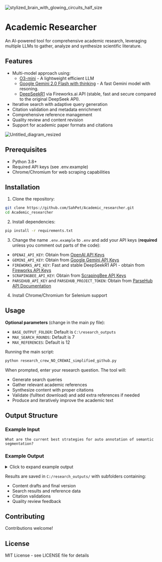 ![stylized_brain_with_glowing_circuits_half_size](https://github.com/user-attachments/assets/52ea808a-c7ce-4ed9-a109-ecdbd972f52d)

# Academic Researcher

An AI-powered tool for comprehensive academic research, leveraging multiple LLMs to gather, analyze and synthesize scientific literature.

## Features

- Multi-model approach using:
  - [O3-mini](https://openai.com/index/openai-o3-mini/) - A lightweight efficient LLM
  - [Google Gemini 2.0 Flash with thinking](https://ai.google.dev/gemini) - A fast Gemini model with resoning.
  - [DeepSeekR1](https://docs.fireworks.ai/api-reference/introduction) via Fireworks.ai API (stable, fast and secure compared to the original DeepSeek API).
- Iterative search with adaptive query generation
- Citation validation and metadata enrichment
- Comprehensive reference management
- Quality review and content revision
- Support for academic paper formats and citations

![Untitled_diagram_resized](https://github.com/user-attachments/assets/52012163-4251-4993-8858-7f5841433053)

## Prerequisites

- Python 3.8+
- Required API keys (see .env.example)
- Chrome/Chromium for web scraping capabilities

## Installation

1. Clone the repository:
```bash
git clone https://github.com/SahPet/Academic_researcher.git
cd Academic_researcher
```

2. Install dependencies:
```bash
pip install -r requirements.txt
```

3. Change the name `.env.example` to `.env` and add your API keys (**required** unless you comment out parts of the code):
- `OPENAI_API_KEY`: Obtain from [OpenAI API Keys](https://platform.openai.com/account/api-keys)
- `GEMINI_API_KEY`: Obtain from [Google Gemini API Keys](https://ai.google.dev/gemini-api/docs/get-started)
- `FIREWORKS_API_KEY`: Fast and stable DeepSeekR1 API - obtain from [Fireworks API Keys](https://docs.fireworks.ai/api-reference/introduction)
- `SCRAPINGBEE_API_KEY`: Obtain from [ScrapingBee API Keys](https://www.scrapingbee.com/get-started/)
- `PARSEHUB_API_KEY` and `PARSEHUB_PROJECT_TOKEN`: Obtain from [ParseHub API Documentation](https://parsehub.com/docs#api)

4. Install Chrome/Chromium for Selenium support

## Usage

**Optional parameters** (change in the main py file):
- `BASE_OUTPUT_FOLDER`: Default is `C:\research_outputs`
- `MAX_SEARCH_ROUNDS`: Default is 7
- `MAX_REFERENCES`: Default is 12

Running the main script:
```bash
python research_crew_NO_CREWAI_simplified_github.py
```

When prompted, enter your research question. The tool will:
- Generate search queries
- Gather relevant academic references
- Synthesize content with proper citations
- Validate (fulltext download) and add extra references if needed
- Produce and iteratively improve the academic text

## Output Structure

### Example Input
```
What are the current best strategies for auto annotation of semantic segmentation?
```

### Example Output
<details>
<summary>Click to expand example output</summary>

Current best strategies for auto annotation of semantic segmentation datasets center on minimizing the labor-intensive process of dense pixel-level labeling by leveraging a combination of weak and noisy supervision, active learning, and human-in-the-loop correction. For instance, recent frameworks incorporating semi-supervised learning with uncertainty-aware active sampling have demonstrated that segmentation models can achieve competitive Dice scores while significantly reducing the manual annotation workload, with some studies suggesting reductions on the order of 50‒70% compared to fully supervised methods (Wang et al., 2021; Zhang et al., 2025).

Additionally, empirical research indicates that using point-based and image-level annotations can accelerate the labeling process and help mitigate common human errors without compromising segmentation accuracy (Fernández-Moreno, 2023; Zhang et al., 2025). Emerging zero-shot approaches also harness self-supervised techniques—as evidenced by the scalability of masked autoencoders for feature learning—to automatically generate annotations without extensive manual input (He et al., 2022; Xie et al., 2022).

Furthermore, the integration of automated pre-annotation models, such as the Segment Anything Model (SAM), with selective human verification has shown promise for efficiently handling uncertain or complex cases, although further research is needed to validate its generalizability across diverse imaging modalities (Kirillov et al., 2023).

#### References:
- Fernández-Moreno, M. (2023). Exploring the trade-off between performance and annotation in deep learning: An engineering perspective. Engineering Applications of Artificial Intelligence. Retrieved from https://openreview.net/pdf?id=jMiZegbLUe
- He, K., Chen, X., Xie, S., Li, Y., Dollár, P., & Girshick, R. (2022). Masked autoencoders are scalable vision learners. In 2022 IEEE/CVF Conference on Computer Vision and Pattern Recognition (CVPR) (pp. 15979‒15988). https://doi.org/10.1109/CVPR52688.2022.01553
- Kirillov, A., Mintun, E., Ravi, N., Mao, H., Rolland, C., Gustafson, L., Xiao, T., Whitehead, S., Berg, A. C., Lo, W.-Y., et al. (2023). Segment Anything. In Proceedings of the IEEE/CVF International Conference on Computer Vision (pp. 4015‒4026).
- Wang, S., Li, C., Liu, Z., & Wang, R. (2021). Annotation-efficient deep learning for automatic medical image segmentation. Nature Communications, 12(1). Retrieved from https://www.nature.com/articles/s41467-021-26216-9
- Xie, Z., Zhang, Z., Cao, Y., Lin, Y., Bao, J., Yao, Z., Dai, Q., & Hu, H. (2022). Simmim: A simple framework for masked image modeling. In 2022 IEEE/CVF Conference on Computer Vision and Pattern Recognition (CVPR) (pp. 9643‒9653). https://doi.org/10.1109/CVPR52688.2022.00943
- Zhang, Y., Zhao, S., Gu, H., & Mazurowski, M. A. (2025). How to efficiently annotate images for best-performing deep learning-based segmentation models: An empirical study with weak and noisy annotations and Segment Anything Model. Journal of Imaging Informatics in Medicine. Retrieved from https://pubmed.ncbi.nlm.nih.gov/39843720

</details>

Results are saved in `C:/research_outputs/` with subfolders containing:
- Content drafts and final version
- Search results and reference data
- Citation validations
- Quality review feedback

## Contributing

Contributions welcome!

## License

MIT License - see LICENSE file for details
